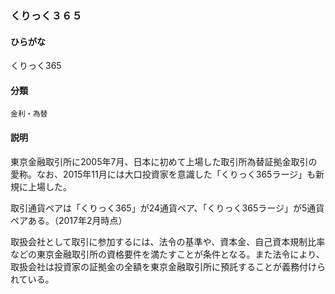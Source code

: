 <div style="display:none;">

## [あ行](securities-terms?id=あ行)
## [か行](securities-terms?id=か行)

</div>

### くりっく３６５

#### ひらがな

くりっく365

#### 分類

`金利・為替`

#### 説明

東京金融取引所に2005年7月、日本に初めて上場した取引所為替証拠金取引の愛称。なお、2015年11月には大口投資家を意識した「くりっく365ラージ」も新規に上場した。 
 
取引通貨ペアは「くりっく365」が24通貨ペア、「くりっく365ラージ」が5通貨ペアある。（2017年2月時点） 
 
取扱会社として取引に参加するには、法令の基準や、資本金、自己資本規制比率などの東京金融取引所の資格要件を満たすことが条件となる。また法令により、取扱会社は投資家の証拠金の全額を東京金融取引所に預託することが義務付けられている。

<div style="display:none;">

## [さ行](securities-terms?id=さ行)
## [た行](securities-terms?id=た行)
## [な行](securities-terms?id=な行)
## [は行](securities-terms?id=は行)
## [ま行](securities-terms?id=ま行)
## [や行](securities-terms?id=や行)
## [ら行](securities-terms?id=ら行)
## [わ行](securities-terms?id=わ行)
## [英数字・記号](securities-terms?id=英数字・記号)

</div>

